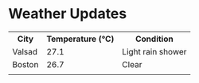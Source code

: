 # Weather Updates

<!-- WEATHER-UPDATE-START -->
<table><tr><th>City</th><th>Temperature (°C)</th><th>Condition</th></tr><tr><td>Valsad</td><td>27.1</td><td>Light rain shower</td></tr><tr><td>Boston</td><td>26.7</td><td>Clear</td></tr><tr><td></td><td></td><td></td></tr></table>
<!-- WEATHER-UPDATE-END -->
